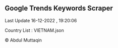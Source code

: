 

## Google Trends Keywords Scraper 
 
Last Update 16-12-2022 , 19:20:06

Country List :
VIETNAM.json



© Abdul Muttaqin 
